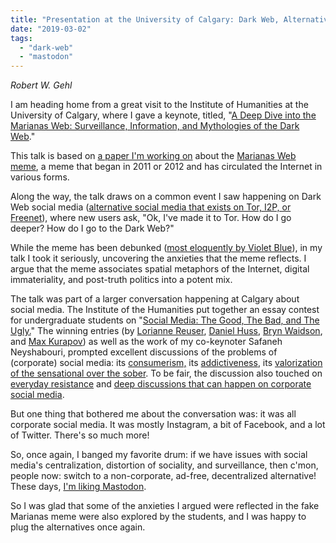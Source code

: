 ```yaml
---
title: "Presentation at the University of Calgary: Dark Web, Alternative Social Media, and Memes"
date: "2019-03-02"
tags: 
  - "dark-web"
  - "mastodon"
---
```


_Robert W. Gehl_

I am heading home from a great visit to the Institute of Humanities at the University of Calgary, where I gave a keynote, titled, "[A Deep Dive into the Marianas Web: Surveillance, Information, and Mythologies of the Dark Web](https://www.ucalgary.ca/events/calendar/talk-dark-web-invited-speaker-robert-w-gehl)."

This talk is based on [a paper I'm working on](https://hcommons.org/deposits/item/hc:20325/) about the [Marianas Web meme](http://imgur.com/vvXru), a meme that began in 2011 or 2012 and has circulated the Internet in various forms.

Along the way, the talk draws on a common event I saw happening on Dark Web social media ([alternative social media that exists on Tor, I2P, or Freenet](https://socialmediaalternatives.org/archive/items/browse?tags=dark+web)), where new users ask, "Ok, I've made it to Tor. How do I go deeper? How do I go to the Dark Web?"

While the meme has been debunked ([most eloquently by Violet Blue](https://www.engadget.com/2015/12/18/the-myth-of-marianas-web-the-darkest-corner-of-the-internet/)), in my talk I took it seriously, uncovering the anxieties that the meme reflects. I argue that the meme associates spatial metaphors of the Internet, digital immateriality, and post-truth politics into a potent mix.

The talk was part of a larger conversation happening at Calgary about social media. The Institute of the Humanities put together an essay contest for undergraduate students on "[Social Media: The Good, The Bad, and The Ugly.](https://ucalgaryessaycontest.weebly.com/results.html)" The winning entries (by [Lorianne Reuser](https://ucalgaryessaycontest.weebly.com/results.html), [Daniel Huss](https://medium.com/@daniel.n.huss/old-wisdom-new-media-35428563d6f1), [Bryn Waidson](https://medium.com/@brynwaids/my-value-as-a-woman-f70400af9b4f), and [Max Kurapov](https://medium.com/@mkurapov/return-to-social-media-id-rather-start-smoking-da68b6e6b79b)) as well as the work of my co-keynoter Safaneh Neyshabouri, prompted excellent discussions of the problems of (corporate) social media: its [consumerism,](https://medium.com/@brynwaids/my-value-as-a-woman-f70400af9b4f) its [addictiveness](https://medium.com/@mkurapov/return-to-social-media-id-rather-start-smoking-da68b6e6b79b), its [valorization of the sensational over the sober](https://medium.com/@daniel.n.huss/old-wisdom-new-media-35428563d6f1). To be fair, the discussion also touched on [everyday resistance](https://www.ucalgary.ca/utoday/issue/2019-02-13/small-acts-defiance-social-media-help-bring-change-middle-east) and [deep discussions that can happen on corporate social media](https://medium.com/@loriannereuser/giving-up-the-microphone-whose-voices-are-heard-on-bookstagram-7da9f557b34c).

But one thing that bothered me about the conversation was: it was all corporate social media. It was mostly Instagram, a bit of Facebook, and a lot of Twitter. There's so much more!

So, once again, I banged my favorite drum: if we have issues with social media's centralization, distortion of sociality, and surveillance, then c'mon, people now: switch to a non-corporate, ad-free, decentralized alternative! These days, [I'm liking Mastodon](http://scholar.social).

So I was glad that some of the anxieties I argued were reflected in the fake Marianas meme were also explored by the students, and I was happy to plug the alternatives once again.
